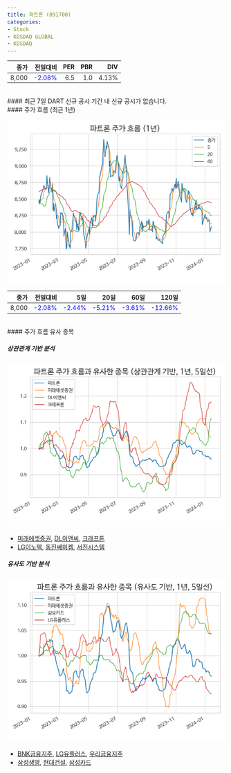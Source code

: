 ```yaml
---
title: 파트론 (091700)
categories:
- Stock
- KOSDAQ GLOBAL
- KOSDAQ
---
```


|종가|전일대비|PER|PBR|DIV|
|---:|-------:|--:|--:|--:|
|8,000|<span style="color: blue">-2.08%</span>|6.5|1.0|4.13%|

<!-- more -->

<br>
#### 최근 7일 DART 신규 공시
기간 내 신규 공시가 없습니다.

<br>
#### 주가 흐름 (최근 1년)

![091700](/assets/images/stock/091700.png)

|종가|전일대비|5일|20일|60일|120일|
|---:|-------:|--:|---:|---:|----:|
|8,000|<span style="color: blue">-2.08%</span>|<span style="color: blue">-2.44%</span>|<span style="color: blue">-5.21%</span>|<span style="color: blue">-3.61%</span>|<span style="color: blue">-12.66%</span>|

<br>
#### 주가 흐름 유사 종목

##### 상관관계 기반 분석

![091700](/assets/images/stock/091700_corr.png)
- [미래에셋증권](/006800/), [DL이앤씨](/375500/), [크래프톤](/259960/)
- [LG이노텍](/011070/), [동진쎄미켐](/005290/), [서진시스템](/178320/)

##### 유사도 기반 분석

![091700](/assets/images/stock/091700_sim.png)
- [BNK금융지주](/138930/), [LG유플러스](/032640/), [우리금융지주](/316140/)
- [삼성생명](/032830/), [현대건설](/000720/), [삼성카드](/029780/)
